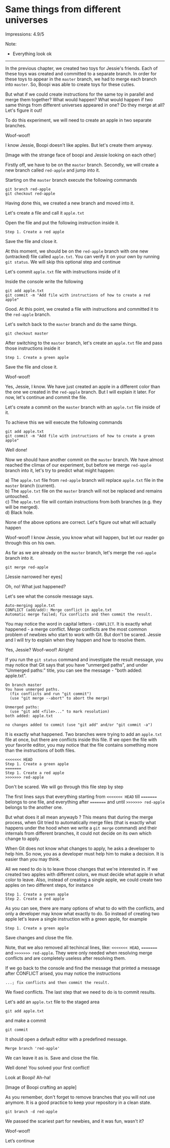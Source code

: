 # Same things from different universes

Impressions: 4.9/5

Note:

 - Everything look ok

---

In the previous chapter, we created two toys for Jessie's friends. Each of these toys was created and committed to a separate branch. In order for these toys to appear in the `master` branch, we had to merge each branch into `master`. So, Boopi was able to create toys for these cuties.

But what if we could create instructions for the same toy in parallel and merge them together? What would happen? What would happen if two same things from different universes appeared in one? Do they merge at all? Let's figure it out!

To do this experiment, we will need to create an apple in two separate branches.

Woof-woof!

I know Jessie, Boopi doesn't like apples. But let's create them anyway.

[Image with the strange face of boopi and Jessie looking on each other]

Firstly off, we have to be on the `master` branch. Secondly, we will create a new branch called `red-apple` and jump into it.

Starting on the `master` branch execute the following commands

```
git branch red-apple
git checkout red-apple
```

Having done this, we created a new branch and moved into it.

Let's create a file and call it `apple.txt`

Open the file and put the following instruction inside it.

```
Step 1. Create a red apple
```

Save the file and close it.

At this moment, we should be on the `red-apple` branch with one new (untracked) file called `apple.txt`. You can verify it on your own by running `git status`. We will skip this optional step and continue

Let's commit `apple.txt` file with instructions inside of it

Inside the console write the following 

```
git add apple.txt
git commit -m "Add file with instructions of how to create a red apple"
```

Good. At this point, we created a file with instructions and committed it to the `red-apple` branch.

Let's switch back to the `master` branch and do the same things.

```
git checkout master
```

After switching to the `master` branch, let's create an `apple.txt` file and pass those instructions inside it

```
Step 1. Create a green apple
```

Save the file and close it.

Woof-woof! 

Yes, Jessie, I know. We have just created an apple in a different color than the one we created in the `red-apple` branch. But I will explain it later. For now, let's continue and commit the file.

Let's create a commit on the `master` branch with an `apple.txt` file inside of it.

To achieve this we will execute the following commands

```
git add apple.txt
git commit -m "Add file with instructions of how to create a green apple"
```

Well done! 

Now we should have another commit on the `master` branch. We have almost reached the climax of our experiment, but before we merge `red-apple` branch into it, let's try to predict what might happen:

  a) The `apple.txt` file from `red-apple` branch will replace `apple.txt` file in the `master` branch (current).   
  b) The `apple.txt` file on the `master` branch will not be replaced and remains untouched.   
  c) The `apple.txt` file will contain instructions from both branches (e.g. they will be merged).  
  d) Black hole.  

None of the above options are correct. Let's figure out what will actually happen

Woof-woof! I know Jessie, you know what will happen, but let our reader go through this on his own.

As far as we are already on the `master` branch, let's merge the `red-apple` branch into it.

```
git merge red-apple
```

[Jessie narrowed her eyes]

Oh, no! What just happened?

Let's see what the console message says.

```
Auto-merging apple.txt
CONFLICT (add/add): Merge conflict in apple.txt
Automatic merge failed; fix conflicts and then commit the result.
```

You may notice the word in capital letters - `CONFLICT`. It is exactly what happened - a merge conflict. Merge conflicts are the most common problem of newbies who start to work with Git. But don't be scared. Jessie and I will try to explain when they happen and how to resolve them.

Yes, Jessie? Woof-woof! Alright!

If you run the `git status` command and investigate the result message, you may notice that Git says that you have "unmerged paths", and under "Unmerged paths:" title, you can see the message - "both added: apple.txt". 

```
On branch master
You have unmerged paths.
  (fix conflicts and run "git commit")
  (use "git merge --abort" to abort the merge)

Unmerged paths:
  (use "git add <file>..." to mark resolution)
both added: apple.txt

no changes added to commit (use "git add" and/or "git commit -a")
```

It is exactly what happened. Two branches were trying to add an `apple.txt` file at once, but there are conflicts inside this file. If we open the file with your favorite editor, you may notice that the file contains something more than the instructions of both files.

```
<<<<<<< HEAD
Step 1. Create a green apple
=======
Step 1. Create a red apple
>>>>>>> red-apple
```

Don't be scared. We will go through this file step by step

The first lines says that everything starting from `<<<<<<< HEAD` till `=======` belongs to one file, and everything after `=======` and until `>>>>>>> red-apple` belongs to the another one.

But what does it all mean anywayb ? This means that during the merge process, when Git tried to automatically merge files (that is exactly what happens under the hood when we write a `git merge` command) and their internals from different branches, it could not decide on its own which change to apply.

When Git does not know what changes to apply, he asks a developer to help him. So now, you as a developer must help him to make a decision. It is easier than you may think.

All we need to do is to leave those changes that we're interested in. If we created two apples with different colors, we must decide what apple in what color to leave. Also, instead of creating a single apple, we could create two apples on two different steps, for instance

```
Step 1. Create a green apple
Step 2. Create a red apple
```

As you can see, there are many options of what to do with the conflicts, and only a developer may know what exactly to do. So instead of creating two apple let's leave a single instruction with a green apple, for example

```
Step 1. Create a green apple
```

Save changes and close the file.

Note, that we also removed all techincal lines, like: `<<<<<<< HEAD`, `=======` and `>>>>>>> red-apple`. They were only needed when resolving merge conflicts and are completely useless after resolving them.

If we go back to the console and find the message that printed a message after CONFLICT arised, you may notice the instructions

```
...; fix conflicts and then commit the result.
```

We fixed conflicts. The last step that we need to do is to commit results.

Let's add an `apple.txt` file to the staged area

```
git add apple.txt
```

and make a commit

```
git commit
```

It should open a default editor with a predefined message.

```
Merge branch 'red-apple'
```

We can leave it as is. Save and close the file.

Well done! You solved your first conflict!

Look at Boopi! Ah-ha! 

[Image of Boopi crafting an apple]

As you remember, don't forget to remove branches that you will not use anymore. It is a good practice to keep your repository in a clean state.

```
git branch -d red-apple
```

We passed the scariest part for newbies, and it was fun, wasn't it? 

Woof-woof!

Let’s continue








